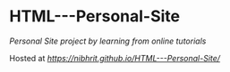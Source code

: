 # HTML---Personal-Site

*Personal Site project by learning from online tutorials*

Hosted at *https://nibhrit.github.io/HTML---Personal-Site/*
